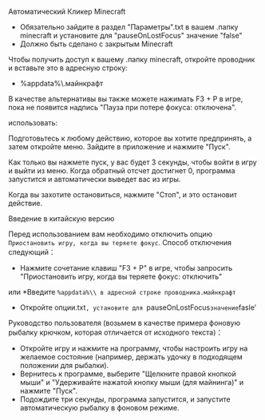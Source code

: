 Автоматический Кликер Minecraft

* Обязательно зайдите в раздел "Параметры".txt в вашем .папку minecraft и установите для "pauseOnLostFocus" значение "false"
* Должно быть сделано с закрытым Minecraft

Чтобы получить доступ к вашему .папку minecraft, откройте проводник и вставьте это в адресную строку:
* %appdata%\\.майнкрафт

В качестве альтернативы вы также можете нажимать F3 + P в игре, пока не появится надпись "Пауза при потере фокуса: отключена".

использовать:

Подготовьтесь к любому действию, которое вы хотите предпринять, а затем откройте меню. Зайдите в приложение и нажмите "Пуск".

Как только вы нажмете пуск, у вас будет 3 секунды, чтобы войти в игру и выйти из меню. Когда обратный отсчет достигнет 0, программа запустится и автоматически выведет вас из игры.

Когда вы захотите остановиться, нажмите "Стоп", и это остановит действие.

Введение в китайскую версию

Перед использованием вам необходимо отключить опцию `Приостановить игру, когда вы теряете фокус`. Способ отключения следующий：
* Нажмите сочетание клавиш "F3 + P" в игре, чтобы запросить "Приостановить игру, когда вы теряете фокус: отключить"

или
*Введите `%appdata%\\ в адресной строке проводника.майнкрафт`
* Откройте опции.txt`, установите для `pauseOnLostFocus` значение `fasle'

Руководство пользователя (возьмем в качестве примера фоновую рыбалку крючком, которая отличается от исходного текста)：

* Откройте игру и нажмите на программу, чтобы настроить игру на желаемое состояние (например, держать удочку в подходящем положении для рыбалки).
* Вернитесь к программе, выберите "Щелкните правой кнопкой мыши" и "Удерживайте нажатой кнопку мыши (для майнинга)" и нажмите "Пуск".
* Подождите три секунды, программа запустится, и запустите автоматическую рыбалку в фоновом режиме.
